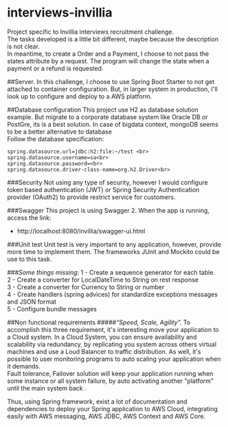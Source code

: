 # interviews-invillia
Project specific to Invillia interviews recruitment challenge.<br>
The tasks developed is a little bit different, maybe because the description is not clear. <br>
In meantime, to create a Order and a Payment, I choose to not pass the states attribute by a request. The program will change the state when a payment or a refund is requested. 



##Server.
In this challenge, I choose to use Spring Boot Starter to not get attached to container configuration. But, in larger system in production,
I'll look up to configure and deploy to a AWS platform.   


##Database configuration
This project use H2 as database solution example. But migrate to a corporate database system like Oracle DB or PostGre, its is a best solution. In case of bigdata context, mongoDB seems to be a better alternative to database 
<br>Follow the database specification:

```properties
spring.datasource.url=jdbc:h2:file:~/test <br>
spring.datasource.username=sa<br> 
spring.datasource.password=<br>
spring.datasource.driver-class-name=org.h2.Driver<br>
```
###Security
Not using any type of security, however I would configure token based authentication (JWT) or Spring Security Authentication provider (OAuth2) to provide restrict service for customers.

###Swagger
This project is using Swagger 2. When the app is running, access the link: 
* http://localhost:8080/invillia/swagger-ui.html 

###Unit test
Unit test is very important to any application, however, provide more time to implement them.
The frameworks JUnit and Mockito could be use to this task.
 
###*Some things missing*:
1 - Create a sequence generator for each table. <br>
2 - Create a converter for LocalDateTime to String on rest response<br>
3 - Create a converter for Currency  to String or number <br>
4 - Create handlers (spring advices) for standardize exceptions messages and JSON format <br>
5 - Configure bundle messages<br>

##Non functional requirements
#####*“Speed, Scale, Agility”.*
To accomplish this three requirement, it's interesting move your application to a Cloud system. 
In a Cloud System, you can ensure availability and scalability via redundancy, by replicating you system across 
others virtual machines and use a Loud Balancer to traffic distribution. As well, it's possible to user monitoring programs to auto scaling your application when it demands. <br>
Fault tolerance, Failover solution will keep your application running when some instance or all system failure, by auto activating another "platform" until the main system back . <br>

Thus, using Spring framework, exist a lot of documentation and dependencies to deploy your Spring application to AWS Cloud, integrating easily with 
AWS messaging, AWS JDBC, AWS Context and AWS Core.     
